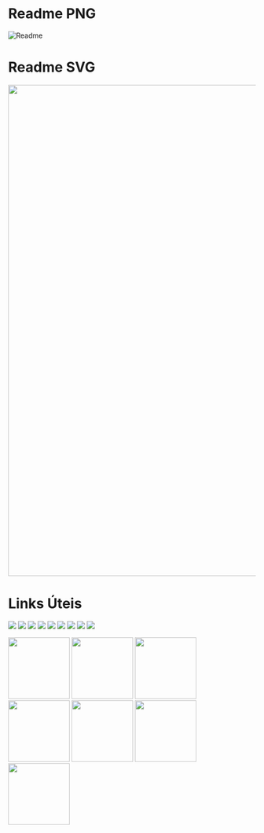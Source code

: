 # Readme PNG
![Readme](https://i.imgur.com/cu2ZOEX.png)
# Readme SVG
<img src="https://github.com/Portal-Tech/vectors1/blob/main/teste%20readme%20svg.svg" width="999"/>

# Links Úteis
<div> 
  
 <a href="https://tinyurl.com/linksportaltech" target="_blank"><img src=
 "https://img.shields.io/badge/YouTube-FF0000?style=for-the-badge&logo=youtube&logoColor=white" 
                                                         target="_blank"></a> <!-- YOUTUBE -->
 <a href="https://tinyurl.com/linksportaltech" target="_blank"><img src=
 "https://img.shields.io/badge/-Instagram-%23E4405F?style=for-the-badge&logo=instagram&logoColor=white"
                                                         target="_blank"></a> <!-- INSTAGRAM -->
 <a href="https://tinyurl.com/linksportaltech" target="_blank"><img src=
 "https://img.shields.io/badge/Twitch-9146FF?style=for-the-badge&logo=twitch&logoColor=white"
                                                         target="_blank"></a> <!-- TWITCH -->
 <a href="https://tinyurl.com/linksportaltech" target="_blank"><img src=
"https://img.shields.io/badge/Discord-7289DA?style=for-the-badge&logo=discord&logoColor=white"
                                                         target="_blank"></a> <!-- DISCORD -->
  <a href = "mailto:portaltechgit@gmail.com"><img src=
"https://img.shields.io/badge/Gmail-D14836?style=for-the-badge&logo=gmail&logoColor=white"
                                                         target="_blank"></a> <!-- GMAIL -->
  <a href="https://tinyurl.com/linksportaltech" target="_blank"><img src=
"https://img.shields.io/badge/Twitter-1DA1F2?style=for-the-badge&logo=twitter&logoColor=white"
                                                         target="_blank"></a> <!-- TWITTER -->
  <a href="https://tinyurl.com/linksportaltech" target="_blank"><img src=
"https://img.shields.io/badge/TikTok-000000?style=for-the-badge&logo=tiktok&logoColor=white"
                                                         target="_blank"></a> <!-- TIKTOK -->
  <a href="https://tinyurl.com/linksportaltech" target="_blank"><img src=
"https://img.shields.io/badge/Windows-0078D6?style=for-the-badge&logo=windows&logoColor=white"
                                                         target="_blank"></a> <!-- WINDOWS -->
  <a href="https://pag.ae/7WriGyS13" target="_blank"><img src=
"https://github.com/Portal-Tech/vectors1/blob/main/donate-gitbutton.svg"
                                                         target="_blank"></a> <!-- PAYPAL -->
 
</div>

[<img src="https://github.com/Portal-Tech/vectors1/blob/main/donate-gitbutton.svg" width="125"/>](https://pag.ae/7WriGyS13)
[<img src="https://github.com/Portal-Tech/vectors1/blob/main/donate-gitbutton.svg" width="125"/>](https://pag.ae/7WriGyS13)
[<img src="https://github.com/Portal-Tech/vectors1/blob/main/donate-gitbutton.svg" width="125"/>](https://pag.ae/7WriGyS13)
[<img src="https://github.com/Portal-Tech/vectors1/blob/main/donate-gitbutton.svg" width="125"/>](https://pag.ae/7WriGyS13)
[<img src="https://github.com/Portal-Tech/vectors1/blob/main/donate-gitbutton.svg" width="125"/>](https://pag.ae/7WriGyS13)
[<img src="https://github.com/Portal-Tech/vectors1/blob/main/donate-gitbutton.svg" width="125"/>](https://pag.ae/7WriGyS13)
[<img src="https://github.com/Portal-Tech/vectors1/blob/main/donate-gitbutton.svg" width="125"/>](https://pag.ae/7WriGyS13)

